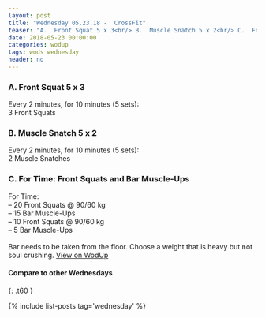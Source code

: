 ```yaml
---
layout: post
title: "Wednesday 05.23.18 -  CrossFit"
teaser: "A.  Front Squat 5 x 3<br/> B.  Muscle Snatch 5 x 2<br/> C.  For Time: Front Squats and Bar Muscle-Ups"
date: 2018-05-23 00:00:00
categories: wodup
tags: wods wednesday
header: no
---
```



<h3>A.  Front Squat 5 x 3</h3>
Every 2 minutes, for 10 minutes (5 sets):<br/>3 Front Squats<br/>
<h3>B.  Muscle Snatch 5 x 2</h3>
Every 2 minutes, for 10 minutes (5 sets):<br/>2 Muscle Snatches<br/>
<h3>C.  For Time: Front Squats and Bar Muscle-Ups</h3>
For Time:<br/>– 20 Front Squats @ 90/60 kg<br/>– 15 Bar Muscle-Ups<br/>– 10 Front Squats @ 90/60 kg<br/>– 5 Bar Muscle-Ups<br/><br/>Bar needs to be taken from the floor.  Choose a weight that is heavy but not soul crushing.  
<a href="https://www.wodup.com/gyms/asphodel/wods/6325" target="blank">View on WodUp</a>


#### Compare to other Wednesdays
{: .t60 }

{% include list-posts tag='wednesday' %}